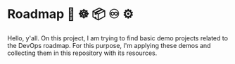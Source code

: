 # Roadmap 🐋 ☸️ 📦 ♾️ ⚙️

Hello, y'all. On this project, I am trying to find basic demo projects related to the DevOps roadmap. For this purpose, I'm applying these demos and collecting them in this repository with its resources.
